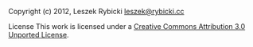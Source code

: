 Copyright (c) 2012, Leszek Rybicki <leszek@rybicki.cc>

License
This work is licensed under a [Creative Commons Attribution 3.0 Unported License](http://creativecommons.org/licenses/by/3.0/).
